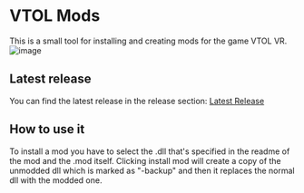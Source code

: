 # VTOL Mods
This is a small tool for installing and creating mods for the game VTOL VR. 
![image](https://i.imgur.com/Jm0Z74O.png)

## Latest release
You can find the latest release in the release section:
[Latest Release](https://github.com/ketkev/VTOL-Mods/releases/latest)

## How to use it

To install a mod you have to select the .dll that's specified in the readme of the mod and the .mod itself.
Clicking install mod will create a copy of the unmodded dll which is marked as "-backup" and then it replaces the normal dll with the modded one.
